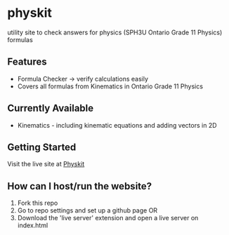 # physkit
utility site to check answers for physics (SPH3U Ontario Grade 11 Physics) formulas

## Features
- Formula Checker -> verify calculations easily
- Covers all formulas from Kinematics in Ontario Grade 11 Physics

## Currently Available
- Kinematics - including kinematic equations and adding vectors in 2D

## Getting Started
Visit the live site at [Physkit](https://aquaseals.github.io/physkit/)

## How can I host/run the website?
1. Fork this repo
2. Go to repo settings and set up a github page
   OR
3. Download the 'live server' extension and open a live server on index.html

